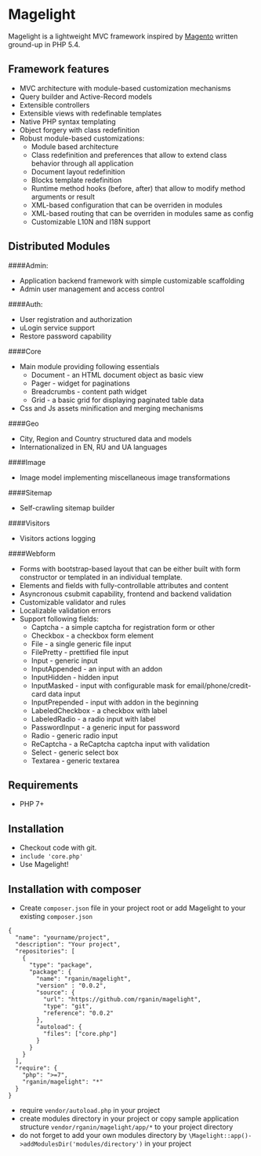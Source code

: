 Magelight
=========

Magelight is a lightweight MVC framework inspired by [Magento](http://magentocommerce.com) written ground-up in PHP 5.4.

Framework features
---------
- MVC architecture with module-based customization mechanisms
- Query builder and Active-Record models 
- Extensible controllers
- Extensible views with redefinable templates
- Native PHP syntax templating
- Object forgery with class redefinition
- Robust module-based customizations:
    - Module based architecture
    - Class redefinition and preferences that allow to extend class behavior through all application 
    - Document layout redefinition
    - Blocks template redefinition
    - Runtime method hooks (before, after) that allow to modify method arguments or result
    - XML-based configuration that can be overriden in modules
    - XML-based routing that can be overriden in modules same as config
    - Customizable L10N and I18N support

Distributed Modules
----------

####Admin:
- Application backend framework with simple customizable scaffolding
- Admin user management and access control

####Auth:
- User registration and authorization
- uLogin service support
- Restore password capability

####Core
- Main module providing following essentials
    - Document - an HTML document object as basic view
    - Pager - widget for paginations
    - Breadcrumbs - content path widget
    - Grid - a basic grid for displaying paginated table data
- Css and Js assets minification and merging mechanisms

####Geo
- City, Region and Country structured data and models
- Internationalized in EN, RU and UA languages

####Image
- Image model implementing miscellaneous image transformations

####Sitemap
- Self-crawling sitemap builder

####Visitors
- Visitors actions logging

####Webform
- Forms with bootstrap-based layout that can be either built with form constructor
or templated in an individual template.
- Elements and fields with fully-controllable attributes and content
- Asyncronous csubmit capability, frontend and backend validation
- Customizable validator and rules
- Localizable validation errors
- Support following fields:
    - Captcha - a simple captcha for registration form or other
    - Checkbox - a checkbox form element
    - File - a single generic file input
    - FilePretty - prettified file input
    - Input - generic input
    - InputAppended - an input with an addon
    - InputHidden - hidden input
    - InputMasked - input with configurable mask for email/phone/credit-card data input
    - InputPrepended - input with addon in the beginning
    - LabeledCheckbox - a checkbox with label
    - LabeledRadio - a radio input with label
    - PasswordInput - a generic input for password
    - Radio - generic radio input
    - ReCaptcha - a ReCaptcha captcha input with validation
    - Select - generic select box
    - Textarea - generic textarea

Requirements
---------

- PHP 7+

Installation
---------

- Checkout code with git.
- `include 'core.php'`
- Use Magelight!

Installation with composer
------------------
- Create `composer.json` file in your project root or add Magelight to your existing `composer.json`
```
{
  "name": "yourname/project",
  "description": "Your project",
  "repositories": [
    {
      "type": "package",
      "package": {
        "name": "rganin/magelight",
        "version" : "0.0.2",
        "source": {
          "url": "https://github.com/rganin/magelight",
          "type": "git",
          "reference": "0.0.2"
        },
        "autoload": {
          "files": ["core.php"]
        }
      }
    }
  ],
  "require": {
    "php": ">=7",
    "rganin/magelight": "*"
  }
}
```
- require `vendor/autoload.php` in your project
- create modules directory in your project or copy sample application structure `vendor/rganin/magelight/app/*`
  to your project directory
- do not forget to add your own modules directory by `\Magelight::app()->addModulesDir('modules/directory')` in your project